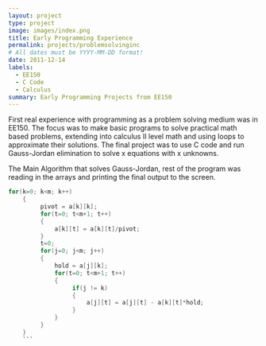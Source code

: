 ```yaml
---
layout: project
type: project
image: images/index.png
title: Early Programming Experience
permalink: projects/problemsolvinginc
# All dates must be YYYY-MM-DD format!
date: 2011-12-14
labels:
  - EE150
  - C Code
  - Calculus
summary: Early Programming Projects from EE150
---
```


  First real experience with programming as a problem solving medium was in EE150.
  The focus was to make basic programs to solve practical math based problems, extending
  into calculus II level math and using loops to approximate their solutions.  The final
  project was to use C code and run Gauss-Jordan elimination to solve x equations with 
  x unknowns.
  
The Main Algorithm that solves Gauss-Jordan, rest of the program was reading in the arrays
and printing the final output to the screen.
```C
for(k=0; k<m; k++)
    {
         pivot = a[k][k];
         for(t=0; t<m+1; t++)
         {
             a[k][t] = a[k][t]/pivot;
         }
         t=0;        
         for(j=0; j<m; j++)
         {
             hold = a[j][k];
             for(t=0; t<m+1; t++)
             {
                  if(j != k)
                  {
                      a[j][t] = a[j][t] - a[k][t]*hold;
                  }
             }
         }       
    }
    ```


